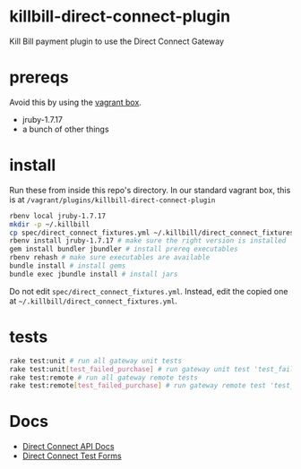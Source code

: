 # killbill-direct-connect-plugin

Kill Bill payment plugin to use the Direct Connect Gateway

# prereqs

Avoid this by using the [vagrant box](https://github.com/NGPVAN/killbill-you-vagrant).

- jruby-1.7.17
- a bunch of other things

# install

Run these from inside this repo's directory. In our standard vagrant box, this is at `/vagrant/plugins/killbill-direct-connect-plugin` 

```sh
rbenv local jruby-1.7.17
mkdir -p ~/.killbill
cp spec/direct_connect_fixtures.yml ~/.killbill/direct_connect_fixtures.yml # edit the ~ one to have your credentials
rbenv install jruby-1.7.17 # make sure the right version is installed
gem install bundler jbundler # install prereq executables
rbenv rehash # make sure executables are available
bundle install # install gems
bundle exec jbundle install # install jars
```

Do not edit `spec/direct_connect_fixtures.yml`. Instead, edit the copied one at `~/.killbill/direct_connect_fixtures.yml`.

# tests

```sh
rake test:unit # run all gateway unit tests
rake test:unit[test_failed_purchase] # run gateway unit test 'test_failed_purchase'
rake test:remote # run all gateway remote tests
rake test:remote[test_failed_purchase] # run gateway remote test 'test_failed_purchase'
```

# Docs

- [Direct Connect API Docs](https://gateway.1directconnect.com/paygate/nethelp/)
- [Direct Connect Test Forms](https://gateway.1directconnect.com/ws/TestForms/TestFormsTOC.aspx)
